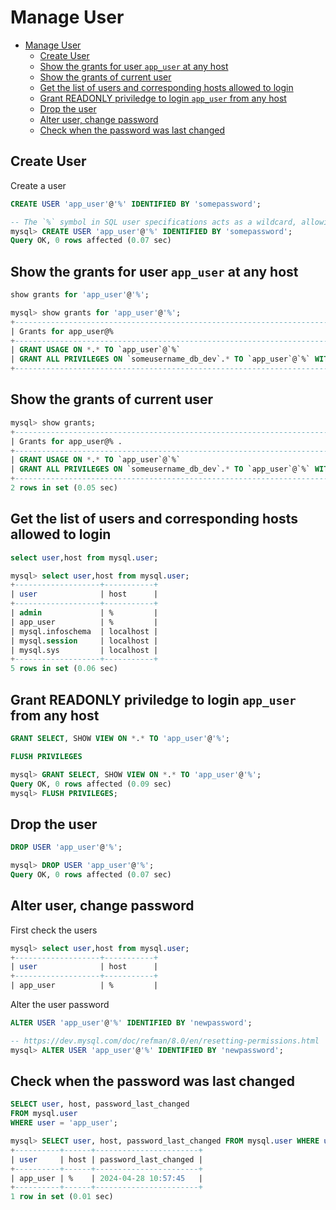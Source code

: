 # Manage User

- [Manage User](#manage-user)
  - [Create User](#create-user)
  - [Show the grants for user `app_user` at any host](#show-the-grants-for-user-app_user-at-any-host)
  - [Show the grants of current user](#show-the-grants-of-current-user)
  - [Get the list of users and corresponding hosts allowed to login](#get-the-list-of-users-and-corresponding-hosts-allowed-to-login)
  - [Grant READONLY priviledge to login `app_user` from any host](#grant-readonly-priviledge-to-login-app_user-from-any-host)
  - [Drop the user](#drop-the-user)
  - [Alter user, change password](#alter-user-change-password)
  - [Check when the password was last changed](#check-when-the-password-was-last-changed)

## Create User

Create a user

```sql
CREATE USER 'app_user'@'%' IDENTIFIED BY 'somepassword';
```

```sql
-- The `%` symbol in SQL user specifications acts as a wildcard, allowing connections from any host; other possible values include specific hostnames or IP addresses to restrict user access to particular sources.
mysql> CREATE USER 'app_user'@'%' IDENTIFIED BY 'somepassword';
Query OK, 0 rows affected (0.07 sec)
```

## Show the grants for user `app_user` at any host

```sql
show grants for 'app_user'@'%';
```

```sql
mysql> show grants for 'app_user'@'%';
+--------------------------------------------------------------------------------------------------+
| Grants for app_user@%                                                                            |
+--------------------------------------------------------------------------------------------------+
| GRANT USAGE ON *.* TO `app_user`@`%`                                                             |
| GRANT ALL PRIVILEGES ON `someusername_db_dev`.* TO `app_user`@`%` WITH GRANT OPTION              |
+--------------------------------------------------------------------------------------------------+
```

## Show the grants of current user

```sql
mysql> show grants;
+--------------------------------------------------------------------------------------------------+
| Grants for app_user@% .                                                                          |
+--------------------------------------------------------------------------------------------------+
| GRANT USAGE ON *.* TO `app_user`@`%`                                                             |
| GRANT ALL PRIVILEGES ON `someusername_db_dev`.* TO `app_user`@`%` WITH GRANT OPTION              |
+--------------------------------------------------------------------------------------------------+
2 rows in set (0.05 sec)
```

## Get the list of users and corresponding hosts allowed to login

```sql
select user,host from mysql.user;
```

```sql
mysql> select user,host from mysql.user;
+-------------------+-----------+
| user              | host      |
+-------------------+-----------+
| admin             | %         |
| app_user          | %         |
| mysql.infoschema  | localhost |
| mysql.session     | localhost |
| mysql.sys         | localhost |
+-------------------+-----------+
5 rows in set (0.06 sec)
```

## Grant READONLY priviledge to login `app_user` from any host

```sql
GRANT SELECT, SHOW VIEW ON *.* TO 'app_user'@'%';
```

```sql
FLUSH PRIVILEGES
```

```sql
mysql> GRANT SELECT, SHOW VIEW ON *.* TO 'app_user'@'%';
Query OK, 0 rows affected (0.09 sec)
mysql> FLUSH PRIVILEGES;
```

## Drop the user

```sql
DROP USER 'app_user'@'%';
```

```sql
mysql> DROP USER 'app_user'@'%';
Query OK, 0 rows affected (0.07 sec)
```

## Alter user, change password

First check the users

```sql
mysql> select user,host from mysql.user;
+-------------------+-----------+
| user              | host      |
+-------------------+-----------+
| app_user          | %         |
```

Alter the user password

```sql
ALTER USER 'app_user'@'%' IDENTIFIED BY 'newpassword'; 
```

```sql
-- https://dev.mysql.com/doc/refman/8.0/en/resetting-permissions.html
mysql> ALTER USER 'app_user'@'%' IDENTIFIED BY 'newpassword'; 
```

## Check when the password was last changed

```sql
SELECT user, host, password_last_changed 
FROM mysql.user 
WHERE user = 'app_user';
```

```sql
mysql> SELECT user, host, password_last_changed FROM mysql.user WHERE user = 'app_user';
+----------+------+-----------------------+
| user     | host | password_last_changed |
+----------+------+-----------------------+
| app_user | %    | 2024-04-28 10:57:45   |
+----------+------+-----------------------+
1 row in set (0.01 sec)
```
